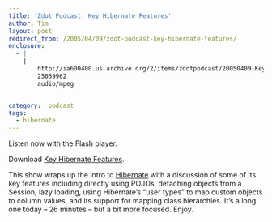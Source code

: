```yaml
---
title: 'Zdot Podcast: Key Hibernate Features'
author: Tim
layout: post
redirect_from: /2005/04/09/zdot-podcast-key-hibernate-features/
enclosure:
  - |
    |
        http://ia600400.us.archive.org/2/items/zdotpodcast/20050409-KeyHibernateFeatures.mp3
        25059962
        audio/mpeg


category:  podcast
tags:
  - hibernate
---
```

Listen now with the Flash player.


Download [Key Hibernate Features][1].

This show wraps up the intro to [Hibernate][2] with a discussion of some of its key features including directly using POJOs, detaching objects from a Session, lazy loading, using Hibernate&#8217;s &#8220;user types&#8221; to map custom objects to column values, and its support for mapping class hierarchies. It&#8217;s a long one today &#8211; 26 minutes &#8211; but a bit more focused. Enjoy.

 [1]: http://ia600400.us.archive.org/2/items/zdotpodcast/20050409-KeyHibernateFeatures.mp3
 [2]: http://hibernate.org

